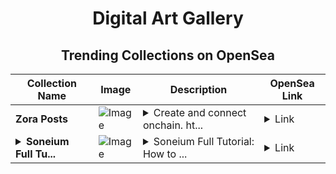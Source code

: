 <div align="center">

# Digital Art Gallery

## Trending Collections on OpenSea

| Collection Name                       | Image                                                                                     | Description                       | OpenSea Link                                                                                          |
|---------------------------------------|-------------------------------------------------------------------------------------------|-----------------------------------|--------------------------------------------------------------------------------------------------------|
| **Zora Posts** | ![Image](https://i.seadn.io/s/raw/files/05766a187b0414034e3861c5f14e7e8c.jpg?w=500&auto=format?w=200&auto=format) | <details><summary>Create and connect onchain. ht...</summary>Create and connect onchain. https://zora.co</details> | <details><summary>Link</summary>[Zora Posts](https://opensea.io/collection/zora-posts-24006)</details> |
| **<details><summary>Soneium Full Tu...</summary>Soneium Full Tutorial: How to Start and Participate in the Airdrop & Sonefi 100x Sony Chai</details>** | ![Image](https://i.seadn.io/s/raw/files/62824ad4c62677b992c988b8aeee4093.jpg?w=500&auto=format?w=200&auto=format) | <details><summary>Soneium Full Tutorial: How to ...</summary>Soneium Full Tutorial: How to Start and Participate in the Airdrop & Sonefi 100x Sony Chain</details> | <details><summary>Link</summary>[Soneium Full Tutorial: How to Start and Participate in the Airdrop & Sonefi 100x Sony Chai](https://opensea.io/collection/soneium-full-tutorial-how-to-start-and-participate)</details> |

</div>